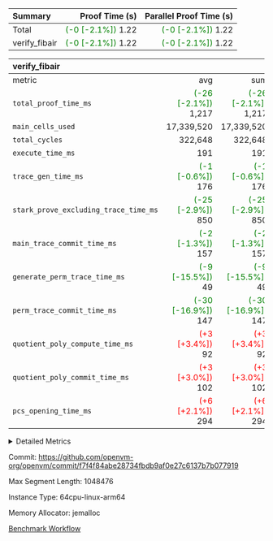 | Summary | Proof Time (s) | Parallel Proof Time (s) |
|:---|---:|---:|
| Total | <span style='color: green'>(-0 [-2.1%])</span> 1.22 | <span style='color: green'>(-0 [-2.1%])</span> 1.22 |
| verify_fibair | <span style='color: green'>(-0 [-2.1%])</span> 1.22 | <span style='color: green'>(-0 [-2.1%])</span> 1.22 |


| verify_fibair |||||
|:---|---:|---:|---:|---:|
|metric|avg|sum|max|min|
| `total_proof_time_ms ` | <span style='color: green'>(-26 [-2.1%])</span> 1,217 | <span style='color: green'>(-26 [-2.1%])</span> 1,217 | <span style='color: green'>(-26 [-2.1%])</span> 1,217 | <span style='color: green'>(-26 [-2.1%])</span> 1,217 |
| `main_cells_used     ` |  17,339,520 |  17,339,520 |  17,339,520 |  17,339,520 |
| `total_cycles        ` |  322,648 |  322,648 |  322,648 |  322,648 |
| `execute_time_ms     ` |  191 |  191 |  191 |  191 |
| `trace_gen_time_ms   ` | <span style='color: green'>(-1 [-0.6%])</span> 176 | <span style='color: green'>(-1 [-0.6%])</span> 176 | <span style='color: green'>(-1 [-0.6%])</span> 176 | <span style='color: green'>(-1 [-0.6%])</span> 176 |
| `stark_prove_excluding_trace_time_ms` | <span style='color: green'>(-25 [-2.9%])</span> 850 | <span style='color: green'>(-25 [-2.9%])</span> 850 | <span style='color: green'>(-25 [-2.9%])</span> 850 | <span style='color: green'>(-25 [-2.9%])</span> 850 |
| `main_trace_commit_time_ms` | <span style='color: green'>(-2 [-1.3%])</span> 157 | <span style='color: green'>(-2 [-1.3%])</span> 157 | <span style='color: green'>(-2 [-1.3%])</span> 157 | <span style='color: green'>(-2 [-1.3%])</span> 157 |
| `generate_perm_trace_time_ms` | <span style='color: green'>(-9 [-15.5%])</span> 49 | <span style='color: green'>(-9 [-15.5%])</span> 49 | <span style='color: green'>(-9 [-15.5%])</span> 49 | <span style='color: green'>(-9 [-15.5%])</span> 49 |
| `perm_trace_commit_time_ms` | <span style='color: green'>(-30 [-16.9%])</span> 147 | <span style='color: green'>(-30 [-16.9%])</span> 147 | <span style='color: green'>(-30 [-16.9%])</span> 147 | <span style='color: green'>(-30 [-16.9%])</span> 147 |
| `quotient_poly_compute_time_ms` | <span style='color: red'>(+3 [+3.4%])</span> 92 | <span style='color: red'>(+3 [+3.4%])</span> 92 | <span style='color: red'>(+3 [+3.4%])</span> 92 | <span style='color: red'>(+3 [+3.4%])</span> 92 |
| `quotient_poly_commit_time_ms` | <span style='color: red'>(+3 [+3.0%])</span> 102 | <span style='color: red'>(+3 [+3.0%])</span> 102 | <span style='color: red'>(+3 [+3.0%])</span> 102 | <span style='color: red'>(+3 [+3.0%])</span> 102 |
| `pcs_opening_time_ms ` | <span style='color: red'>(+6 [+2.1%])</span> 294 | <span style='color: red'>(+6 [+2.1%])</span> 294 | <span style='color: red'>(+6 [+2.1%])</span> 294 | <span style='color: red'>(+6 [+2.1%])</span> 294 |



<details>
<summary>Detailed Metrics</summary>

|  | verify_program_compile_ms | total_cells | stark_prove_excluding_trace_time_ms | quotient_poly_compute_time_ms | quotient_poly_commit_time_ms | perm_trace_commit_time_ms | pcs_opening_time_ms | main_trace_commit_time_ms |
| --- | --- | --- | --- | --- | --- | --- | --- |
|  | 7 | 65,536 | 34 | 1 | 6 | 0 | 19 | 7 | 

| air_name | rows | quotient_deg | main_cols | interactions | constraints | cells |
| --- | --- | --- | --- | --- | --- | --- |
| AccessAdapterAir<2> |  | 2 |  | 5 | 12 |  | 
| AccessAdapterAir<4> |  | 2 |  | 5 | 12 |  | 
| AccessAdapterAir<8> |  | 2 |  | 5 | 12 |  | 
| FibonacciAir | 32,768 | 1 | 2 |  | 5 | 65,536 | 
| FriReducedOpeningAir |  | 2 |  | 39 | 71 |  | 
| JalRangeCheckAir |  | 2 |  | 9 | 14 |  | 
| NativePoseidon2Air<BabyBearParameters>, 1> |  | 2 |  | 136 | 572 |  | 
| PhantomAir |  | 2 |  | 3 | 5 |  | 
| ProgramAir |  | 1 |  | 1 | 4 |  | 
| VariableRangeCheckerAir |  | 1 |  | 1 | 4 |  | 
| VmAirWrapper<AluNativeAdapterAir, FieldArithmeticCoreAir> |  | 2 |  | 15 | 27 |  | 
| VmAirWrapper<BranchNativeAdapterAir, BranchEqualCoreAir<1> |  | 2 |  | 11 | 25 |  | 
| VmAirWrapper<NativeAdapterAir<2, 0>, PublicValuesCoreAir> |  | 2 |  | 11 | 29 |  | 
| VmAirWrapper<NativeLoadStoreAdapterAir<1>, NativeLoadStoreCoreAir<1> |  | 2 |  | 15 | 20 |  | 
| VmAirWrapper<NativeLoadStoreAdapterAir<4>, NativeLoadStoreCoreAir<4> |  | 2 |  | 15 | 20 |  | 
| VmAirWrapper<NativeVectorizedAdapterAir<4>, FieldExtensionCoreAir> |  | 2 |  | 15 | 27 |  | 
| VmConnectorAir |  | 2 |  | 5 | 11 |  | 
| VolatileBoundaryAir |  | 2 |  | 7 | 19 |  | 

| group | trace_gen_time_ms | total_proof_time_ms | total_cycles | total_cells | stark_prove_excluding_trace_time_ms | quotient_poly_compute_time_ms | quotient_poly_commit_time_ms | perm_trace_commit_time_ms | pcs_opening_time_ms | main_trace_commit_time_ms | main_cells_used | generate_perm_trace_time_ms | fri.log_blowup | execute_time_ms |
| --- | --- | --- | --- | --- | --- | --- | --- | --- | --- | --- | --- | --- | --- | --- |
| verify_fibair | 176 | 1,217 | 322,648 | 62,474,410 | 850 | 92 | 102 | 147 | 294 | 157 | 17,339,520 | 49 | 1 | 191 | 

| group | air_name | rows | prep_cols | perm_cols | main_cols | cells |
| --- | --- | --- | --- | --- | --- | --- |
| verify_fibair | AccessAdapterAir<2> | 131,072 |  | 16 | 11 | 3,538,944 | 
| verify_fibair | AccessAdapterAir<4> | 65,536 |  | 16 | 13 | 1,900,544 | 
| verify_fibair | AccessAdapterAir<8> | 128 |  | 16 | 17 | 4,224 | 
| verify_fibair | FriReducedOpeningAir | 2,048 |  | 84 | 27 | 227,328 | 
| verify_fibair | JalRangeCheckAir | 32,768 |  | 28 | 12 | 1,310,720 | 
| verify_fibair | NativePoseidon2Air<BabyBearParameters>, 1> | 32,768 |  | 312 | 398 | 23,265,280 | 
| verify_fibair | PhantomAir | 16,384 |  | 12 | 6 | 294,912 | 
| verify_fibair | ProgramAir | 8,192 |  | 8 | 10 | 147,456 | 
| verify_fibair | VariableRangeCheckerAir | 262,144 | 2 | 8 | 1 | 2,359,296 | 
| verify_fibair | VmAirWrapper<AluNativeAdapterAir, FieldArithmeticCoreAir> | 262,144 |  | 36 | 29 | 17,039,360 | 
| verify_fibair | VmAirWrapper<BranchNativeAdapterAir, BranchEqualCoreAir<1> | 32,768 |  | 28 | 23 | 1,671,168 | 
| verify_fibair | VmAirWrapper<NativeLoadStoreAdapterAir<1>, NativeLoadStoreCoreAir<1> | 65,536 |  | 40 | 21 | 3,997,696 | 
| verify_fibair | VmAirWrapper<NativeLoadStoreAdapterAir<4>, NativeLoadStoreCoreAir<4> | 32,768 |  | 40 | 27 | 2,195,456 | 
| verify_fibair | VmAirWrapper<NativeVectorizedAdapterAir<4>, FieldExtensionCoreAir> | 32,768 |  | 36 | 38 | 2,424,832 | 
| verify_fibair | VmConnectorAir | 2 | 1 | 16 | 5 | 42 | 
| verify_fibair | VolatileBoundaryAir | 65,536 |  | 20 | 12 | 2,097,152 | 

| group | trace_height_constraint | weighted_sum | threshold |
| --- | --- | --- | --- |
| verify_fibair | 0 | 1,085,444 | 2,013,265,921 | 
| verify_fibair | 1 | 5,411,200 | 2,013,265,921 | 
| verify_fibair | 2 | 542,722 | 2,013,265,921 | 
| verify_fibair | 3 | 5,476,612 | 2,013,265,921 | 
| verify_fibair | 4 | 65,536 | 2,013,265,921 | 
| verify_fibair | 5 | 12,851,850 | 2,013,265,921 | 

| trace_height_constraint | threshold |
| --- | --- |
| 0 | 2,013,265,921 | 

</details>


Commit: https://github.com/openvm-org/openvm/commit/f7f4f84abe28734fbdb9af0e27c6137b7b077919

Max Segment Length: 1048476

Instance Type: 64cpu-linux-arm64

Memory Allocator: jemalloc

[Benchmark Workflow](https://github.com/openvm-org/openvm/actions/runs/15693962741)
